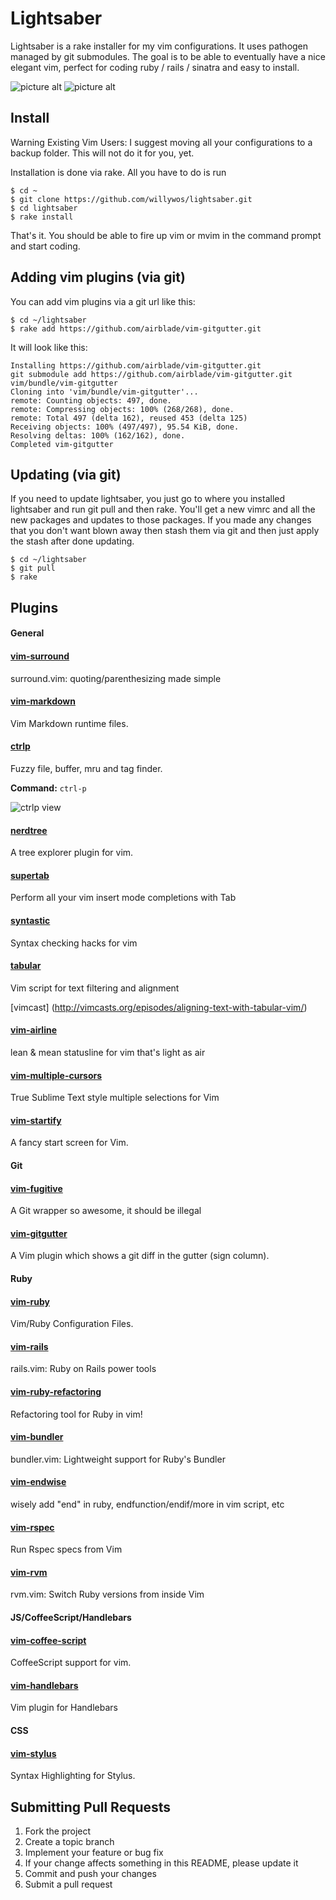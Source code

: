 
# Lightsaber

Lightsaber is a rake installer for my vim configurations. It uses pathogen managed by git submodules. The goal is to be able to eventually have a nice elegant vim, perfect for coding ruby / rails / sinatra and easy to install.

![picture alt](http://i.imgur.com/xqzfT4e.png?1 "Start Screen")
![picture alt](http://i.imgur.com/TxA7UPS.png?1 "Editing File")

## Install

Warning Existing Vim Users: I suggest moving all your configurations to a backup folder. This will not do it for you, yet.

Installation is done via rake. All you have to do is run

```
$ cd ~
$ git clone https://github.com/willywos/lightsaber.git
$ cd lightsaber
$ rake install
```

That's it. You should be able to fire up vim or mvim in the command prompt and start coding.

## Adding vim plugins (via git)

You can add vim plugins via a git url like this:

```
$ cd ~/lightsaber
$ rake add https://github.com/airblade/vim-gitgutter.git
```

It will look like this:

```
Installing https://github.com/airblade/vim-gitgutter.git
git submodule add https://github.com/airblade/vim-gitgutter.git vim/bundle/vim-gitgutter
Cloning into 'vim/bundle/vim-gitgutter'...
remote: Counting objects: 497, done.
remote: Compressing objects: 100% (268/268), done.
remote: Total 497 (delta 162), reused 453 (delta 125)
Receiving objects: 100% (497/497), 95.54 KiB, done.
Resolving deltas: 100% (162/162), done.
Completed vim-gitgutter
```

## Updating (via git)

If you need to update lightsaber, you just go to where you installed lightsaber and run git pull and then rake.
You'll get a new vimrc and all the new packages and updates to those packages. If you made any changes that you
don't want blown away then stash them via git and then just apply the stash after done updating.

```
$ cd ~/lightsaber
$ git pull
$ rake
```
## Plugins

#### General

#### [vim-surround](https://github.com/tpope/vim-surround)

surround.vim: quoting/parenthesizing made simple

#### [vim-markdown](https://github.com/tpope/vim-markdown)

Vim Markdown runtime files.

#### [ctrlp](https://github.com/kien/ctrlp.vim)

Fuzzy file, buffer, mru and tag finder.

**Command:** `ctrl-p`

![ctrlp view](http://f.cl.ly/items/393i0b0N2C1H1e0Q2K3k/ctrlp.png)


#### [nerdtree](https://github.com/scrooloose/nerdtree)

A tree explorer plugin for vim.

#### [supertab](https://github.com/ervandew/supertab)

Perform all your vim insert mode completions with Tab

#### [syntastic](https://github.com/scrooloose/syntastic)

Syntax checking hacks for vim

#### [tabular](https://github.com/godlygeek/tabular)

Vim script for text filtering and alignment

[vimcast] (http://vimcasts.org/episodes/aligning-text-with-tabular-vim/)

#### [vim-airline](https://github.com/bling/vim-airline)

lean & mean statusline for vim that's light as air

#### [vim-multiple-cursors](https://github.com/terryma/vim-multiple-cursors)

True Sublime Text style multiple selections for Vim

#### [vim-startify](https://github.com/mhinz/vim-startify)

A fancy start screen for Vim.


#### Git

#### [vim-fugitive](https://github.com/tpope/vim-fugitive)

A Git wrapper so awesome, it should be illegal

#### [vim-gitgutter](https://github.com/airblade/vim-gitgutter)

A Vim plugin which shows a git diff in the gutter (sign column).

#### Ruby

#### [vim-ruby](https://github.com/vim-ruby/vim-ruby)

Vim/Ruby Configuration Files.

#### [vim-rails](https://github.com/tpope/vim-rails)

rails.vim: Ruby on Rails power tools

#### [vim-ruby-refactoring](https://github.com/ecomba/vim-ruby-refactoring)

Refactoring tool for Ruby in vim!

#### [vim-bundler](https://github.com/tpope/vim-bundler)

bundler.vim: Lightweight support for Ruby's Bundler

#### [vim-endwise](https://github.com/tpope/vim-endwise)

wisely add "end" in ruby, endfunction/endif/more in vim script, etc

#### [vim-rspec](https://github.com/thoughtbot/vim-rspec)

Run Rspec specs from Vim

#### [vim-rvm](https://github.com/tpope/vim-rvm)

rvm.vim: Switch Ruby versions from inside Vim


#### JS/CoffeeScript/Handlebars

#### [vim-coffee-script](https://github.com/kchmck/vim-coffee-script)

CoffeeScript support for vim.

#### [vim-handlebars](https://github.com/nono/vim-handlebars)

Vim plugin for Handlebars

#### CSS

#### [vim-stylus](https://github.com/wavded/vim-stylus)

Syntax Highlighting for Stylus.




## Submitting Pull Requests

1. Fork the project
2. Create a topic branch
3. Implement your feature or bug fix
4. If your change affects something in this README, please update it
5. Commit and push your changes
6. Submit a pull request
